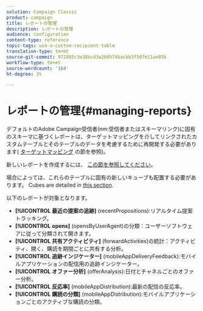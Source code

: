 ```yaml
---
solution: Campaign Classic
product: campaign
title: レポートの管理
description: レポートの管理
audience: configuration
content-type: reference
topic-tags: use-a-custom-recipient-table
translation-type: tm+mt
source-git-commit: 972885c3a38bcd3a260574bacbb3f507e11ae05b
workflow-type: tm+mt
source-wordcount: '164'
ht-degree: 3%

---
```



# レポートの管理{#managing-reports}

デフォルトのAdobe Campaign受信者(nm:受信者またはスキーマリンク)に固有のスキーマに基づくレポートは、ターゲットマッピングを介してリンクされたカスタムテーブルとそのテーブルのデータを考慮するために再開発する必要があります( [ターゲットマッピング](../../configuration/using/target-mapping.md) の節を参照)。

新しいレポートを作成するには、 [この節を参照してください](../../reporting/using/about-reports-creation-in-campaign.md)。

場合によっては、これらのテーブルに固有の新しいキューブも配置する必要があります。 Cubes are detailed in [this section](../../reporting/using/about-cubes.md).

以下のレポートが対象となります。

* **[!UICONTROL 最近の提案の追跡]** (recentPropositions):リアルタイム提案トラッキング。
* **[!UICONTROL opens]** (opensByUserAgent)の分類：ユーザーソフトウェアに従って分類されて開きます。
* **[!UICONTROL 共有アクティビティ]** (forwardActivities)の統計：アクティビティ、開く、購読を期間ごとに共有する分析。
* **[!UICONTROL 追跡インジケーター]** (mobileAppDeliveryFeedback):モバイルアプリケーションの配信用の追跡インジケーター。
* **[!UICONTROL オファー分析]** (offerAnalysis):日付とチャネルごとのオファー分析。
* **[!UICONTROL 反応率]** (mobileAppDistribution):最新の配信の反応率。
* **[!UICONTROL 購読の分類]** (mobileAppDistribution):モバイルアプリケーションごとのアクティブな購読の分類。

